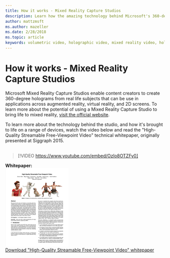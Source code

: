 ```yaml
---
title: How it works - Mixed Reality Capture Studios
description: Learn how the amazing technology behind Microsoft's 360-degree holographic video capture works.
author: mattzmsft
ms.author: mazeller
ms.date: 2/28/2018
ms.topic: article
keywords: volumetric video, holographic video, mixed reality video, hologram
---
```




# How it works - Mixed Reality Capture Studios

Microsoft Mixed Reality Capture Studios enable content creators to create 360-degree holograms from real life subjects that can be use in applications across augmented reality, virtual reality, and 2D screens. To learn more about the potential of using a Mixed Reality Capture Studio to bring life to mixed reality, [visit the official website](https://www.microsoft.com/en-us/mixed-reality/capture-studios).

To learn more about the technology behind the studio, and how it's brought to life on a range of devices, watch the video below and read the "High-Quality Streamable Free-Viewpoint Video" technical whitepaper, originally presented at Siggraph 2015.
<br>
<br>
>[!VIDEO https://www.youtube.com/embed/OzIo8OTZFy0]


**Whitepaper:**<br>
![Preview of whitepaper](images/siggraph-whitepaper-thumb-200px.png)<br>
[Download "High-Quality Streamable Free-Viewpoint Video" whitepaper](images/high-quality-streamable-free-viewpoint-video.pdf)
